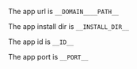 The app url is `__DOMAIN____PATH__`

The app install dir is `__INSTALL_DIR__`

The app id is `__ID__`

The app port is `__PORT__`
